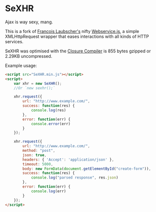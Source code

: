 SeXHR
=====

Ajax is way sexy, mang.

This is a fork of [Francois Laubscher's](http://djfranzwa.co.za/) nifty [Webservice.js](https://github.com/djfranzwa/Webservice.js), a simple XMLHttpRequest wrapper that eases interactions with all kinds of HTTP services.

SeXHR was optimised with the [Closure Compiler](https://developers.google.com/closure/compiler/) is 855 bytes gzipped or 2.29KB uncompressed.

Example usage:

```html
<script src="SeXHR.min.js"></script>
<script>
    var xhr = new SeXHR();
    //Or `new sexhr();`

    xhr.request({
        url: "http://www.example.com/",
        success: function(res) {
            console.log(res)
        },
        error: function(err) {
            console.error(err)
        }
    });

    xhr.request({
        url: "http://www.example.com/",
        method: "post",
        json: true,
        headers: { 'Accept': 'application/json' },
        timeout: 5000,
        body: new FormData(document.getElementById("create-form")),
        success: function(res) {
        	console.log("parsed response", res.json)
        },
        error: function(err) {
            console.log(err)
        }
    });
</script>
```
